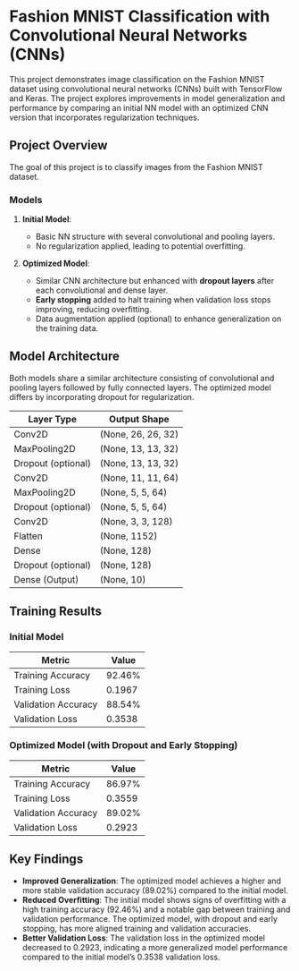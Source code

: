 # Fashion MNIST Classification with Convolutional Neural Networks (CNNs)

This project demonstrates image classification on the Fashion MNIST dataset using convolutional neural networks (CNNs) built with TensorFlow and Keras. The project explores improvements in model generalization and performance by comparing an initial NN model with an optimized CNN version that incorporates regularization techniques.

## Project Overview

The goal of this project is to classify images from the Fashion MNIST dataset.

### Models

1. **Initial Model**:
   - Basic NN structure with several convolutional and pooling layers.
   - No regularization applied, leading to potential overfitting.

2. **Optimized Model**:
   - Similar CNN architecture but enhanced with **dropout layers** after each convolutional and dense layer.
   - **Early stopping** added to halt training when validation loss stops improving, reducing overfitting.
   - Data augmentation applied (optional) to enhance generalization on the training data.

## Model Architecture

Both models share a similar architecture consisting of convolutional and pooling layers followed by fully connected layers. The optimized model differs by incorporating dropout for regularization.

| Layer Type          | Output Shape            |
|---------------------|-------------------------|
| Conv2D              | (None, 26, 26, 32)      |
| MaxPooling2D        | (None, 13, 13, 32)      |
| Dropout (optional)  | (None, 13, 13, 32)      |
| Conv2D              | (None, 11, 11, 64)      |
| MaxPooling2D        | (None, 5, 5, 64)        |
| Dropout (optional)  | (None, 5, 5, 64)        |
| Conv2D              | (None, 3, 3, 128)       |
| Flatten             | (None, 1152)            |
| Dense               | (None, 128)             |
| Dropout (optional)  | (None, 128)             |
| Dense (Output)      | (None, 10)              |

## Training Results

### Initial Model

| Metric             | Value        |
|--------------------|--------------|
| Training Accuracy  | 92.46%       |
| Training Loss      | 0.1967       |
| Validation Accuracy| 88.54%       |
| Validation Loss    | 0.3538       |

### Optimized Model (with Dropout and Early Stopping)

| Metric             | Value        |
|--------------------|--------------|
| Training Accuracy  | 86.97%       |
| Training Loss      | 0.3559       |
| Validation Accuracy| 89.02%       |
| Validation Loss    | 0.2923       |

## Key Findings

- **Improved Generalization**: The optimized model achieves a higher and more stable validation accuracy (89.02%) compared to the initial model.
- **Reduced Overfitting**: The initial model shows signs of overfitting with a high training accuracy (92.46%) and a notable gap between training and validation performance. The optimized model, with dropout and early stopping, has more aligned training and validation accuracies.
- **Better Validation Loss**: The validation loss in the optimized model decreased to 0.2923, indicating a more generalized model performance compared to the initial model’s 0.3538 validation loss.


